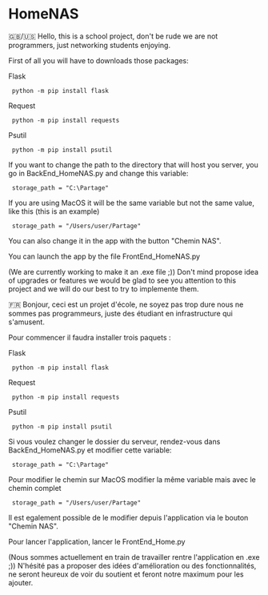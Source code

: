 # HomeNAS

🇬🇧/🇺🇸
Hello, this is a school project, don't be rude we are not programmers, just networking students enjoying. 

First of all you will have to downloads those packages:

Flask 

     python -m pip install flask

Request

     python -m pip install requests

Psutil

     python -m pip install psutil

If you want to change the path to the directory that will host you server, you go in BackEnd_HomeNAS.py and change this variable:

     storage_path = "C:\Partage"

If you are using MacOS it will be the same variable but not the same value, like this (this is an example)

     storage_path = "/Users/user/Partage"
You can also change it in the app with the button "Chemin NAS".

You can launch the app by the file FrontEnd_HomeNAS.py

(We are currently working to make it an .exe file ;))
Don't mind propose idea of upgrades or features we would be glad to see you attention to this project and we will do our best to try to implemente them.

🇫🇷
Bonjour, ceci est un projet d'école, ne soyez pas trop dure nous ne sommes pas programmeurs, juste des étudiant en infrastructure qui s'amusent.

Pour commencer il faudra installer trois paquets :

Flask 

     python -m pip install flask

Request

     python -m pip install requests

Psutil

     python -m pip install psutil

Si vous voulez changer le dossier du serveur, rendez-vous dans BackEnd_HomeNAS.py et modifier cette variable:

     storage_path = "C:\Partage"

Pour modifier le chemin sur MacOS modifier la même variable mais avec le chemin complet

     storage_path = "/Users/user/Partage"
Il est egalement possible de le modifier depuis l'application via le bouton "Chemin NAS".

Pour lancer l'application, lancer le FrontEnd_Home.py

(Nous sommes actuellement en train de travailler rentre l'application en .exe ;))
N'hésité pas a proposer des idées d'amélioration ou des fonctionnalités, ne seront heureux de voir du soutient et feront notre maximum pour les ajouter.
